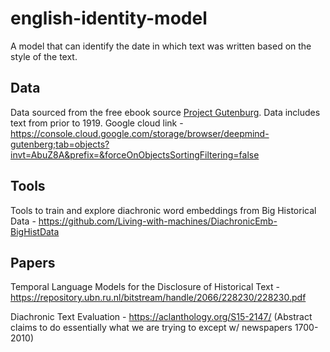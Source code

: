 # english-identity-model
A model that can identify the date in which text was written based on the style of the text.

## Data
Data sourced from the free ebook source [Project Gutenburg](https://www.gutenberg.org/). Data includes text from prior to 1919. Google cloud link - https://console.cloud.google.com/storage/browser/deepmind-gutenberg;tab=objects?invt=AbuZ8A&prefix=&forceOnObjectsSortingFiltering=false

## Tools
Tools to train and explore diachronic word embeddings from Big Historical Data - https://github.com/Living-with-machines/DiachronicEmb-BigHistData

## Papers
Temporal Language Models for the Disclosure of Historical Text - https://repository.ubn.ru.nl/bitstream/handle/2066/228230/228230.pdf 

Diachronic Text Evaluation - https://aclanthology.org/S15-2147/ (Abstract claims to do essentially what we are trying to except w/ newspapers 1700-2010)
